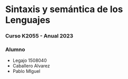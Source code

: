 # Sintaxis y semántica de los Lenguajes
### Curso K2055 - Anual 2023

### Alumno

- Legajo 1508040
- Caballero Alvarez
- Pablo MIguel
